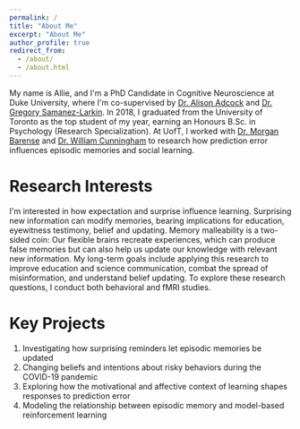 ```yaml
---
permalink: /
title: "About Me"
excerpt: "About Me"
author_profile: true
redirect_from: 
  - /about/
  - /about.html
---
```

My name is Allie, and I'm a PhD Candidate in Cognitive Neuroscience at Duke University, where I'm co-supervised by <a href="https://www.adcocklab.org/">Dr. Alison Adcock</a> and <a href="https://www.mcablab.science/">Dr. Gregory Samanez-Larkin</a>. In 2018, I graduated from the University of Toronto as the top student of my year, earning an Honours B.Sc. in Psychology (Research Specialization). At UofT, I worked with <a href="https://barense.psych.utoronto.ca/">Dr. Morgan Barense</a> and <a href="https://socialcognitivescience.ca/">Dr. William Cunningham</a> to research how prediction error influences episodic memories and social learning. 



Research Interests
======
I'm interested in how expectation and surprise influence learning. Surprising new information can modify memories, bearing implications for education, eyewitness testimony, belief and updating. Memory malleability is a two-sided coin: Our flexible brains recreate experiences, which can produce false memories but can also help us update our knowledge with relevant new information. My long-term goals include applying this research to improve education and science communication, combat the spread of misinformation, and understand belief updating. To explore these research questions, I conduct both behavioral and fMRI studies.



Key Projects
======
1.    Investigating how surprising reminders let episodic memories be updated
2.    Changing beliefs and intentions about risky behaviors during the COVID-19 pandemic
3.    Exploring how the motivational and affective context of learning shapes responses to prediction error
4.    Modeling the relationship between episodic memory and model-based reinforcement learning


